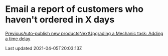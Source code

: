 # Email a report of customers who haven't ordered in X days

[PreviousAuto-publish new products](/resources/tutorials/video-walkthroughs/auto-publish-new-products)[NextUpgrading a Mechanic task: Adding a time delay](/resources/tutorials/video-walkthroughs/upgrading-a-mechanic-task-adding-a-time-delay)

Last updated 2021-04-05T20:03:13Z